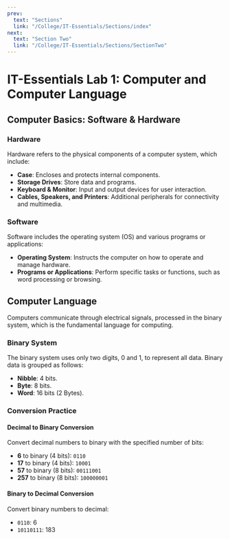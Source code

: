 ```yaml
---
prev:
  text: "Sections"
  link: "/College/IT-Essentials/Sections/index"
next:
  text: "Section Two"
  link: "/College/IT-Essentials/Sections/SectionTwo"
---
```


# IT-Essentials Lab 1: Computer and Computer Language

## Computer Basics: Software & Hardware

### Hardware

Hardware refers to the physical components of a computer system, which include:

- **Case**: Encloses and protects internal components.
- **Storage Drives**: Store data and programs.
- **Keyboard & Monitor**: Input and output devices for user interaction.
- **Cables, Speakers, and Printers**: Additional peripherals for connectivity and multimedia.

### Software

Software includes the operating system (OS) and various programs or applications:

- **Operating System**: Instructs the computer on how to operate and manage hardware.
- **Programs or Applications**: Perform specific tasks or functions, such as word processing or browsing.

## Computer Language

Computers communicate through electrical signals, processed in the binary system, which is the fundamental language for computing.

### Binary System

The binary system uses only two digits, 0 and 1, to represent all data. Binary data is grouped as follows:

- **Nibble**: 4 bits.
- **Byte**: 8 bits.
- **Word**: 16 bits (2 Bytes).

### Conversion Practice

#### Decimal to Binary Conversion

Convert decimal numbers to binary with the specified number of bits:

- **6** to binary (4 bits): `0110`
- **17** to binary (4 bits): `10001`
- **57** to binary (8 bits): `00111001`
- **257** to binary (8 bits): `100000001`

#### Binary to Decimal Conversion

Convert binary numbers to decimal:

- `0110`: 6
- `10110111`: 183

